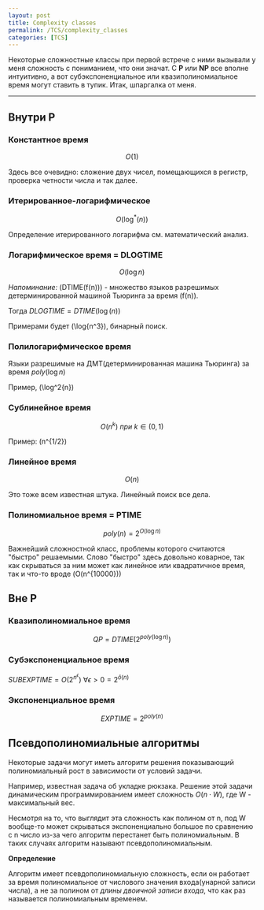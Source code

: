 ```yaml
---
layout: post
title: Complexity classes
permalink: /TCS/complexity_classes
categories: [TCS]
---
```


Некоторые сложностные классы при первой встрече с ними вызывали у меня сложность с пониманием, что они значат. С **P** или **NP** все вполне интуитивно, а вот субэкспоненциальное или квазиполиномиальное время могут ставить в тупик. Итак, шпаргалка от меня. 

---

## Внутри P

### Константное время

$$O(1)$$

Здесь все очевидно: сложение двух чисел, помещающихся в регистр, проверка четности числа и так далее.

### Итерированное-логарифмическое

$$O(\log^{*}(n))$$

Определение итерированного логарифма см. математический анализ.

### Логарифмическое время = DLOGTIME

$$O(\log{n})$$

*Напоминание:* \(DTIME(f(n))\) - множество языков разрешимых детерминированной машиной Тьюринга за время \(f(n)\).

Тогда $DLOGTIME = DTIME(\log{(n)})$

Примерами будет \(\log{n^3}\), бинарный поиск.


### Полилогарифмическое время

Языки разрешимые на ДМТ(детерминированная машина Тьюринга) за время $poly(\log{n})$

Пример, \(\log^2{n}\)

### Сублинейное время

$$O(n^k) \ \textit{при} \ k \in (0, 1)$$

Пример: \(n^{1/2}\)

### Линейное время

$$O(n)$$

Это тоже всем известная штука. Линейный поиск все дела.

### Полиномиальное время = PTIME

$$poly(n) = 2^{O(\log{n})}$$

Важнейший сложностной класс, проблемы которого считаются "быстро" решаемыми. Слово "быстро" здесь довольно коварное, так как скрываться за ним может как линейное или квадратичное время, так и что-то вроде \(O(n^{10000})\)

## Вне P

### Квазиполиномиальное время

$$QP = DTIME(2^{poly(\log{n})})$$

### Субэкспоненциальное время

$SUBEXPTIME = O(2^{n^{\epsilon}}) \ \forall \epsilon > 0 = 2^{\bar o(n)}$


### Экспоненциальное время

$$EXPTIME = 2^{poly(n)}$$

## Псевдополиномиальные алгоритмы

Некоторые задачи могут иметь алгоритм решения показывающий полиномиальный рост в зависимости от условий задачи. 

Например, известная задача об укладке рюкзака. Решение этой задачи динамическим программированием имеет сложность $O(n \cdot W)$, где W - максимальный вес. 

Несмотря на то, что выглядит эта сложность как полином от n, под W вообще-то может скрываться экспоненциально большое по сравнению с n число из-за чего алгоритм перестанет быть полиномиальным. В таких случаях алгоритм называют псевдополиномиальным. 

**Определение**

Алгоритм имеет псевдополиномиальную сложность, если он работает за время полиномиальное от числового значения входа(унарной записи числа), а не за полином от *длины двоичной записи входа*, что как раз называется полиномиальным временем.